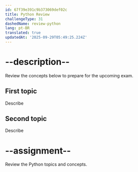 ```yaml
---
id: 67f39e391c9b373069def02c
title: Python Review
challengeType: 31
dashedName: review-python
lang: pt-BR
translated: true
updatedAt: '2025-09-29T05:49:25.224Z'
---
```


# --description--

Review the concepts below to prepare for the upcoming exam.

## First topic

Describe

## Second topic

Describe

# --assignment--

Review the Python topics and concepts.
